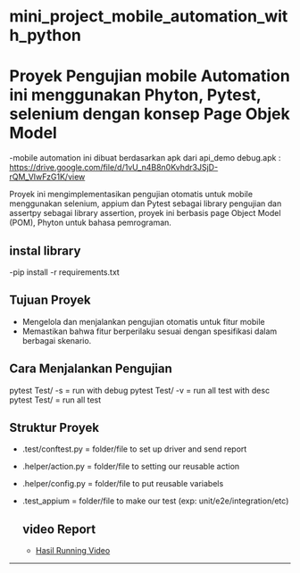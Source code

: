 # mini_project_mobile_automation_with_python

# Proyek Pengujian mobile Automation ini menggunakan Phyton, Pytest, selenium dengan konsep Page Objek Model
-mobile automation ini dibuat berdasarkan apk dari api_demo debug.apk :  https://drive.google.com/file/d/1vU_n4B8n0Kvhdr3JSjD-rQM_VIwFzG1K/view

Proyek ini mengimplementasikan pengujian otomatis untuk mobile menggunakan selenium, appium dan Pytest sebagai library pengujian dan assertpy sebagai library assertion, proyek ini berbasis page Object Model (POM), Phyton untuk bahasa pemrograman.

## instal library
-pip install -r requirements.txt 

## Tujuan Proyek
- Mengelola dan menjalankan pengujian otomatis untuk fitur mobile
- Memastikan bahwa fitur berperilaku sesuai dengan spesifikasi dalam berbagai skenario.

## Cara Menjalankan Pengujian
pytest Test/ -s     = run with debug
pytest Test/ -v     = run all test with desc
pytest  Test/       = run all test

## Struktur Proyek
- .test/conftest.py            = folder/file to set up driver and send report
- .helper/action.py             = folder/file to setting our reusable action
- .helper/config.py         = folder/file to put reusable variabels
- .test_appium                           = folder/file to make our test (exp: unit/e2e/integration/etc)
    
  ## video Report
  - [Hasil Running Video](https://github.com/YusgarRisaldiYusup/apium_python/studio64_QUdPtd2dpu.mp4)


---
